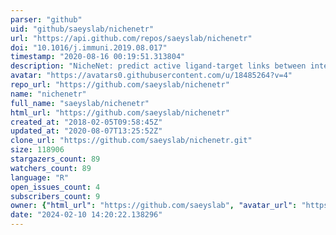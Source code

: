 ```yaml
---
parser: "github"
uid: "github/saeyslab/nichenetr"
url: "https://api.github.com/repos/saeyslab/nichenetr"
doi: "10.1016/j.immuni.2019.08.017"
timestamp: "2020-08-16 00:19:51.313804"
description: "NicheNet: predict active ligand-target links between interacting cells"
avatar: "https://avatars0.githubusercontent.com/u/18485264?v=4"
repo_url: "https://github.com/saeyslab/nichenetr"
name: "nichenetr"
full_name: "saeyslab/nichenetr"
html_url: "https://github.com/saeyslab/nichenetr"
created_at: "2018-02-05T09:58:45Z"
updated_at: "2020-08-07T13:25:52Z"
clone_url: "https://github.com/saeyslab/nichenetr.git"
size: 118906
stargazers_count: 89
watchers_count: 89
language: "R"
open_issues_count: 4
subscribers_count: 9
owner: {"html_url": "https://github.com/saeyslab", "avatar_url": "https://avatars0.githubusercontent.com/u/18485264?v=4", "login": "saeyslab", "type": "Organization"}
date: "2024-02-10 14:20:22.138296"
---
```

